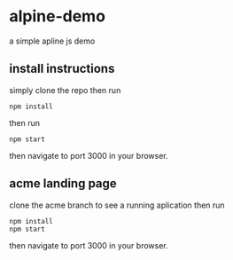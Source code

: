 # alpine-demo
 a simple apline js demo


## install instructions
simply clone the repo then run
```
npm install
```
then run
```
npm start
```
then navigate to port 3000 in your browser. 


## acme landing page
clone the acme branch to see a running aplication then run
```
npm install
npm start
```
then navigate to port 3000 in your browser. 
